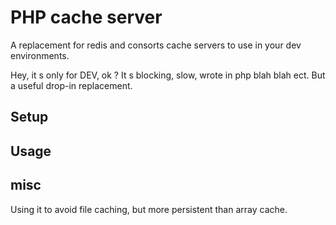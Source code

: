 # PHP cache server

A replacement for redis and consorts cache servers to use in your dev environments.

Hey, it s only for DEV, ok ? It s blocking, slow, wrote in php blah blah ect. But a useful drop-in replacement.

## Setup

## Usage

## misc

Using it to avoid file caching, but more persistent than array cache.
